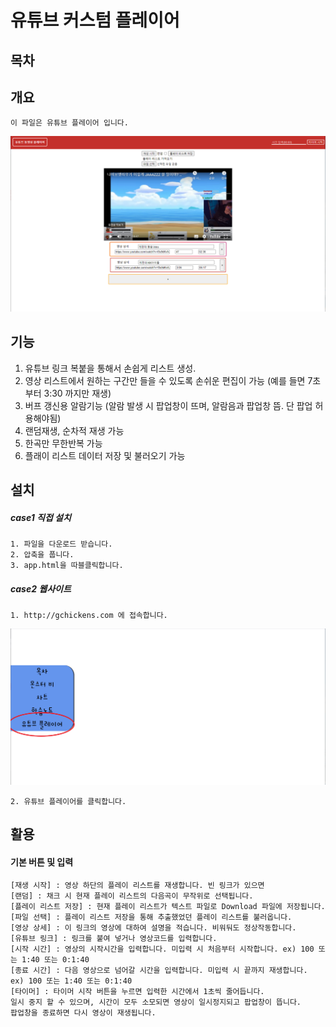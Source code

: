 # 유튜브 커스텀 플레이어

## 목차

## 개요

    이 파일은 유튜브 플레이어 입니다.

<img src="./image/readme/00시연.png"> 

## 기능

1. 유튜브 링크 복붙을 통해서 손쉽게 리스트 생성.
2. 영상 리스트에서 원하는 구간만 들을 수 있도록 손쉬운 편집이 가능 (예를 들면 7초 부터 3:30 까지만 재생)
3. 버프 갱신용 알람기능 (알람 발생 시 팝업창이 뜨며, 알람음과 팝업창 뜸. 단 팝업 허용해야됨)
4. 랜덤재생, 순차적 재생 가능
5. 한곡만 무한반복 가능
6. 플래이 리스트 데이터 저장 및 불러오기 가능

## 설치

##### case1 직접 설치

    1. 파일을 다운로드 받습니다.
    2. 압축을 풉니다.
    3. app.html을 따블클릭합니다.

##### case2 웹사이트

    1. http://gchickens.com 에 접속합니다.

<img src="./image/readme/01gchickenwebsite.png">

    2. 유튜브 플레이어를 클릭합니다.

## 활용

#### 기본 버튼 및 입력

    [재생 시작] : 영상 하단의 플레이 리스트를 재생합니다. 빈 링크가 있으면 
    [랜덤] : 채크 시 현재 플레이 리스트의 다음곡이 무작위로 선택됩니다.
    [플레이 리스트 저장] : 현재 플레이 리스트가 텍스트 파일로 Download 파일에 저장됩니다.
    [파일 선택] : 플레이 리스트 저장을 통해 추출했었던 플레이 리스트를 불러옵니다.
    [영상 상세] : 이 링크의 영상에 대하여 설명을 적습니다. 비워둬도 정상작동합니다.
    [유튜브 링크] : 링크를 붙여 넣거나 영상코드를 입력합니다.
    [시작 시간] : 영상의 시작시간을 입력합니다. 미입력 시 처음부터 시작합니다. ex) 100 또는 1:40 또는 0:1:40
    [종료 시간] : 다음 영상으로 넘어갈 시간을 입력합니다. 미입력 시 끝까지 재생합니다. ex) 100 또는 1:40 또는 0:1:40
    [타이머] : 타이머 시작 버튼을 누르면 입력한 시간에서 1초씩 줄어듭니다. 
    일시 중지 할 수 있으며, 시간이 모두 소모되면 영상이 일시정지되고 팝업창이 뜹니다. 
    팝업창을 종료하면 다시 영상이 재생됩니다.


